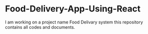 # Food-Delivery-App-Using-React
I am working on a project name Food Delivary system this repository contains all codes and documents.
